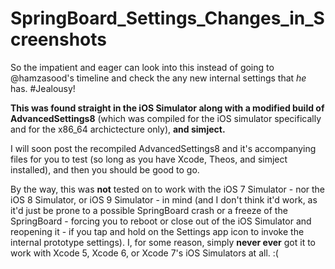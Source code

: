 # SpringBoard_Settings_Changes_in_Screenshots
So the impatient and eager can look into this instead of going to @hamzasood's timeline and check the any new internal settings that *he* has. #Jealousy!

**This was found straight in the iOS Simulator along with a modified build of AdvancedSettings8** (which was compiled for the iOS simulator specifically and for the x86_64 archictecture only), **and simject.**


I will soon post the recompiled AdvancedSettings8 and it's accompanying files for you to test (so long as you have Xcode, Theos, and simject installed), and then you should be good to go.

By the way, this was **not** tested on to work with the iOS 7 Simulator - nor the iOS 8 Simulator, or iOS 9 Simulator - in mind (and I don't think it'd work, as it'd just be prone to a possible SpringBoard crash or a freeze of the SpringBoard - forcing you to reboot or close out of the iOS Simulator and reopening it - if you tap and hold on the Settings app icon to invoke the internal prototype settings). I, for some reason, simply **never ever** got it to work with Xcode 5, Xcode 6, or Xcode 7's iOS Simulators at all. :(
